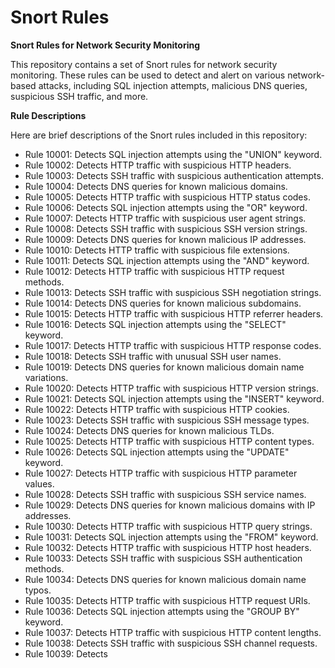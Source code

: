 # Snort Rules

**Snort Rules for Network Security Monitoring**

This repository contains a set of Snort rules for network security monitoring. These rules can be used to detect and alert on various network-based attacks, including SQL injection attempts, malicious DNS queries, suspicious SSH traffic, and more.

**Rule Descriptions**

Here are brief descriptions of the Snort rules included in this repository:

- Rule 10001: Detects SQL injection attempts using the "UNION" keyword.
- Rule 10002: Detects HTTP traffic with suspicious HTTP headers.
- Rule 10003: Detects SSH traffic with suspicious authentication attempts.
- Rule 10004: Detects DNS queries for known malicious domains.
- Rule 10005: Detects HTTP traffic with suspicious HTTP status codes.
- Rule 10006: Detects SQL injection attempts using the "OR" keyword.
- Rule 10007: Detects HTTP traffic with suspicious user agent strings.
- Rule 10008: Detects SSH traffic with suspicious SSH version strings.
- Rule 10009: Detects DNS queries for known malicious IP addresses.
- Rule 10010: Detects HTTP traffic with suspicious file extensions.
- Rule 10011: Detects SQL injection attempts using the "AND" keyword.
- Rule 10012: Detects HTTP traffic with suspicious HTTP request methods.
- Rule 10013: Detects SSH traffic with suspicious SSH negotiation strings.
- Rule 10014: Detects DNS queries for known malicious subdomains.
- Rule 10015: Detects HTTP traffic with suspicious HTTP referrer headers.
- Rule 10016: Detects SQL injection attempts using the "SELECT" keyword.
- Rule 10017: Detects HTTP traffic with suspicious HTTP response codes.
- Rule 10018: Detects SSH traffic with unusual SSH user names.
- Rule 10019: Detects DNS queries for known malicious domain name variations.
- Rule 10020: Detects HTTP traffic with suspicious HTTP version strings.
- Rule 10021: Detects SQL injection attempts using the "INSERT" keyword.
- Rule 10022: Detects HTTP traffic with suspicious HTTP cookies.
- Rule 10023: Detects SSH traffic with suspicious SSH message types.
- Rule 10024: Detects DNS queries for known malicious TLDs.
- Rule 10025: Detects HTTP traffic with suspicious HTTP content types.
- Rule 10026: Detects SQL injection attempts using the "UPDATE" keyword.
- Rule 10027: Detects HTTP traffic with suspicious HTTP parameter values.
- Rule 10028: Detects SSH traffic with suspicious SSH service names.
- Rule 10029: Detects DNS queries for known malicious domains with IP addresses.
- Rule 10030: Detects HTTP traffic with suspicious HTTP query strings.
- Rule 10031: Detects SQL injection attempts using the "FROM" keyword.
- Rule 10032: Detects HTTP traffic with suspicious HTTP host headers.
- Rule 10033: Detects SSH traffic with suspicious SSH authentication methods.
- Rule 10034: Detects DNS queries for known malicious domain name typos.
- Rule 10035: Detects HTTP traffic with suspicious HTTP request URIs.
- Rule 10036: Detects SQL injection attempts using the "GROUP BY" keyword.
- Rule 10037: Detects HTTP traffic with suspicious HTTP content lengths.
- Rule 10038: Detects SSH traffic with suspicious SSH channel requests.
- Rule 10039: Detects